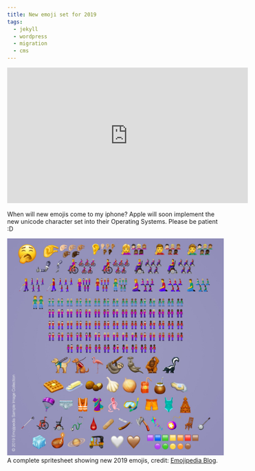 ```yaml
---
title: New emoji set for 2019
tags:
  - jekyll
  - wordpress
  - migration
  - cms
---
```


<iframe width="560" height="315" src="https://www.youtube.com/embed/4HJhBUIVul8" frameborder="0" allow="accelerometer; autoplay; encrypted-media; gyroscope; picture-in-picture" allowfullscreen></iframe>

When will new emojis come to my iphone?
Apple will soon implement the new unicode character set into their Operating Systems. Please be patient :D 

<div class="card mb-3">
    <img class="card-img-top" src="/static/img/2019-emojis.jpg" />
    <div class="card-body bg-light">
        <div class="card-text">
            A complete spritesheet showing new 2019 emojis, credit: <a href="https://blog.emojipedia.org/">Emojipedia Blog</a>.
        </div>
    </div>
</div>